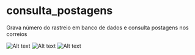 # consulta_postagens
Grava número do rastreio em banco de dados e consulta postagens nos correios

![Alt text](http://kaktuscoder.com.br/img/consulta_postagens.png?raw=true "Consulta Postagem")
![Alt text](http://kaktuscoder.com.br/img/consulta_postagens2.png?raw=true "Consulta Postagem")
![Alt text](http://kaktuscoder.com.br/img/consulta_postagens3.png?raw=true "Consulta Postagem")
